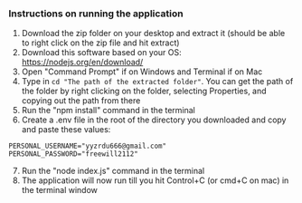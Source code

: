 ### Instructions on running the application

1. Download the zip folder on your desktop and extract it (should be able to right click on the zip file and hit extract)
2. Download this software based on your OS: https://nodejs.org/en/download/
3. Open "Command Prompt" if on Windows and Terminal if on Mac
4. Type in `cd "The path of the extracted folder"`. You can get the path of the folder by right clicking on the folder, selecting Properties, and copying out the path from there
5. Run the "npm install" command in the terminal
6. Create a .env file in the root of the directory you downloaded and copy and paste these values:

`PERSONAL_USERNAME="yyzrdu666@gmail.com"`
`PERSONAL_PASSWORD="freewill2112"`

7. Run the "node index.js" command in the terminal
8. The application will now run till you hit Control+C (or cmd+C on mac) in the terminal window